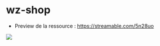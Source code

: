 # wz-shop


- Preview de la ressource : https://streamable.com/5n28uo

<a href="https://discord.gg/Wc4ujJNcpQ"><img src="https://discord.com/api/guilds/723245101282885742/widget.png?style=banner1"></a>
